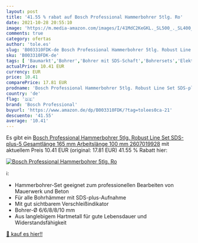 ```yaml
---
layout: post
title: '41.55 % rabat auf Bosch Professional Hammerbohrer 5tlg. Ro'
date: 2021-10-28 20:55:10
image: 'https://m.media-amazon.com/images/I/41MdC2KeGKL._SL500_._SL400_.jpg'
comments: true
category: ofertas
author: 'tole.es'
slug: 'B003310FDK-de Bosch Professional Hammerbohrer 5tlg. Robust Line Set SDS-...'
sku: 'B003310FDK-de'
tags: [ 'Baumarkt','Bohrer','Bohrer mit SDS-Schaft','Bohrersets','Elektro- & Handwerkzeuge','Zubehör für Elektrowerkzeuge','bosch professional', ]
actualPrice: 10.41 EUR
currency: EUR
price: 10.41
comparePrice: 17.81 EUR
prodname: 'Bosch Professional Hammerbohrer 5tlg. Robust Line Set SDS-plus-5   Gesamtlänge 165 mm  Arbeitslänge 100 mm   2607019928'
country: 'de'
flag: '🇩🇪'
brand: 'Bosch Professional'
buyurl: 'https://www.amazon.de/dp/B003310FDK/?tag=tolees0ca-21'
descuento: '41.55'
average: '10.41'
---
```


Es gibt ein [Bosch Professional Hammerbohrer 5tlg. Robust Line Set SDS-plus-5   Gesamtlänge 165 mm  Arbeitslänge 100 mm   2607019928](https://www.amazon.de/dp/B003310FDK/?tag=tolees0ca-21) mit aktuellem Preis 10.41 EUR (original: 17.81 EUR) 41.55 % Rabatt hier:

[![Bosch Professional Hammerbohrer 5tlg. Ro](https://m.media-amazon.com/images/I/41MdC2KeGKL._SL500_._SL400_.jpg)](https://www.amazon.de/dp/B003310FDK/?tag=tolees0ca-21)

ℹ️:

- Hammerbohrer-Set geeignet zum professionellen Bearbeiten von Mauerwerk und Beton
- Für alle Bohrhämmer mit SDS-plus-Aufnahme
- Mit gut sichtbarem Verschleißindikator
- Bohrer-Ø 6/6/8/8/10 mm
- Aus langlebigem Hartmetall für gute Lebensdauer und Widerstandsfähigkeit

[🛒 kauf es hier!!](https://www.amazon.de/dp/B003310FDK/?tag=tolees0ca-21)

